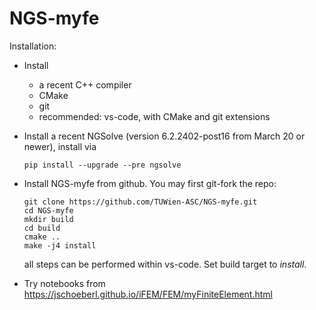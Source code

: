 # NGS-myfe


Installation:

* Install
   - a recent C++ compiler
   - CMake
   - git
   - recommended: vs-code, with CMake and git extensions

* Install a recent NGSolve (version 6.2.2402-post16 from March 20 or newer), install via
    
      pip install --upgrade --pre ngsolve  

* Install NGS-myfe from github. You may first git-fork the repo:

      git clone https://github.com/TUWien-ASC/NGS-myfe.git
      cd NGS-myfe
      mkdir build
      cd build
      cmake ..
      make -j4 install

  all steps can be performed within vs-code. Set build target to *install*.
  
* Try notebooks from https://jschoeberl.github.io/iFEM/FEM/myFiniteElement.html

